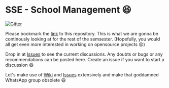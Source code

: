 # SSE - School Management :satisfied:

[![Gitter](https://img.shields.io/gitter/room/nwjs/nw.js.svg?maxAge=2592000)](https://gitter.im/tifac/Lobby)

Please bookmark the [link](https://github.com/tifac/school-mgmt/) to this repository. This is what we are gonna be 
continously looking at for the rest of the semsester. (Hopefully, you would all get even more interested in working on 
opensource projects :stuck_out_tongue_closed_eyes:) 

Drop in at [Issues](https://github.com/tifac/school-mgmt/issues) to see the current discussions. Any doubts or
bugs or any recommendations can be posted here. Create an issue if you want to start a discussion :smile:

Let's make use of [Wiki](https://github.com/tifac/school-mgmt/wiki) and [Issues](https://github.com/tifac/school-mgmt/issues)
extensively and make that goddamned WhatsApp group obsolete :satisfied:
